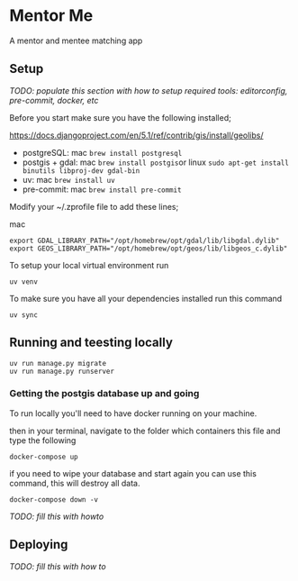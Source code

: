 # Mentor Me

A mentor and mentee matching app

## Setup

*TODO: populate this section with how to setup required tools: editorconfig, pre-commit, docker, etc*

Before you start make sure you have the following installed;

https://docs.djangoproject.com/en/5.1/ref/contrib/gis/install/geolibs/
- postgreSQL: mac `brew install postgresql`  
- postgis + gdal: mac `brew install postgis`or linux `sudo apt-get install binutils libproj-dev gdal-bin`
- uv: mac `brew install uv`
- pre-commit: mac `brew install pre-commit`

Modify your ~/.zprofile file to add these lines;

mac
```shell
export GDAL_LIBRARY_PATH="/opt/homebrew/opt/gdal/lib/libgdal.dylib"
export GEOS_LIBRARY_PATH="/opt/homebrew/opt/geos/lib/libgeos_c.dylib"
```

To setup your local virtual environment run

    uv venv

To make sure you have all your dependencies installed run this command

    uv sync

## Running and teesting locally

    uv run manage.py migrate
    uv run manage.py runserver

### Getting the postgis database up and going

To run locally you'll need to have docker running on your machine.

then in your terminal, navigate to the folder which containers this file and type the following

    docker-compose up

if you need to wipe your database and start again you can use this command, this will destroy all data.

    docker-compose down -v

*TODO: fill this with howto*

## Deploying

*TODO: fill this with how to*

